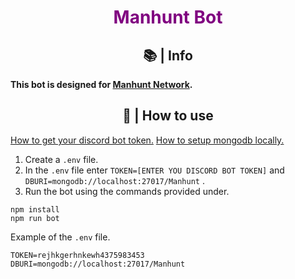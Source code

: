 
<h1 align="center"  style="color:purple">
    Manhunt Bot
</h1>

<h2 align="center">  
    📚 | Info
</h2>

**This bot is designed for [Manhunt Network](https://discord.gg/rDQahAGgqT).**

<h2 align="center"> 
🔨 | How to use
</h2>

[How to get your discord bot token.](https://www.writebots.com/discord-bot-token/)
[How to setup mongodb locally.](https://www.youtube.com/watch?v=wLNL2HTvcVw&ab_channel=TheNetNinja)

1. Create a `.env` file.
2. In the `.env` file enter `TOKEN=[ENTER YOU DISCORD BOT TOKEN]` and `DBURI=mongodb://localhost:27017/Manhunt` .
3. Run the bot using the commands provided under.
```
npm install
npm run bot
```

Example of the `.env` file.

```
TOKEN=rejhkgerhnkewh4375983453
DBURI=mongodb://localhost:27017/Manhunt
```